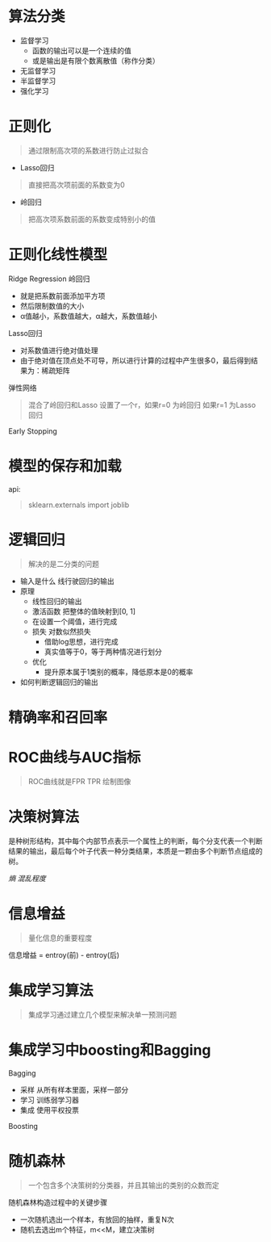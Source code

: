# 算法分类
- 监督学习
  - 函数的输出可以是一个连续的值
  - 或是输出是有限个数离散值（称作分类）
- 无监督学习
- 半监督学习
- 强化学习

# 正则化
> 通过限制高次项的系数进行防止过拟合
- Lasso回归
> 直接把高次项前面的系数变为0
- 岭回归
> 把高次项系数前面的系数变成特别小的值

# 正则化线性模型

Ridge Regression 岭回归
   
   - 就是把系数前面添加平方项
   - 然后限制数值的大小
   - α值越小，系数值越大，α越大，系数值越小

Lasso回归

   - 对系数值进行绝对值处理
   - 由于绝对值在顶点处不可导，所以进行计算的过程中产生很多0，最后得到结果为：稀疏矩阵

弹性网络
> 混合了岭回归和Lasso 设置了一个r，如果r=0 为岭回归 如果r=1 为Lasso回归

Early Stopping

# 模型的保存和加载

api:
> sklearn.externals import joblib

# 逻辑回归
> 解决的是二分类的问题

- 输入是什么 线行驶回归的输出
- 原理
    - 线性回归的输出
    - 激活函数 把整体的值映射到[0, 1]
    - 在设置一个阈值，进行完成
    - 损失 对数似然损失
        - 借助log思想，进行完成
        - 真实值等于0，等于两种情况进行划分
    - 优化
        - 提升原本属于1类别的概率，降低原本是0的概率
- 如何判断逻辑回归的输出

# 精确率和召回率
 
# ROC曲线与AUC指标
> ROC曲线就是FPR TPR 绘制图像

# 决策树算法

是种树形结构，其中每个内部节点表示一个属性上的判断，每个分支代表一个判断结果的输出，最后每个叶子代表一种分类结果，本质是一颗由多个判断节点组成的树。

*熵 混乱程度*

# 信息增益
> 量化信息的重要程度

信息增益 = entroy(前) - entroy(后)

# 集成学习算法
> 集成学习通过建立几个模型来解决单一预测问题

# 集成学习中boosting和Bagging

Bagging

- 采样 从所有样本里面，采样一部分
- 学习  训练弱学习器
- 集成 使用平权投票

Boosting

# 随机森林
> 一个包含多个决策树的分类器，并且其输出的类别的众数而定

随机森林构造过程中的关键步骤

- 一次随机选出一个样本，有放回的抽样，重复N次
- 随机去选出m个特征，m<<M，建立决策树



